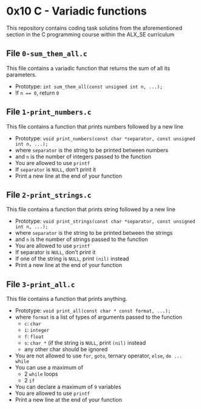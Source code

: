 # 0x10 C - Variadic functions
This repository contains coding task solutins from the aforementioned section in the C programming course within the ALX_SE curriculum

## File `0-sum_them_all.c`
This file contains a variadic function that returns the sum of all its parameters.
* Prototype: `int sum_them_all(const unsigned int n, ...);`
* If `n == 0`, return `0`

## File `1-print_numbers.c`
This file contains a function that prints numbers followed by a new line
* Prototype: `void print_numbers(const char *separator, const unsigned int n, ...);`
* where `separator` is the string to be printed between numbers
* and `n` is the number of integers passed to the function
* You are allowed to use `printf`
* If `separator` is `NULL`, don’t print it
* Print a new line at the end of your function

## File `2-print_strings.c`
This file contains a function that prints string followed by a new line
* Prototype: `void print_strings(const char *separator, const unsigned int n, ...);`
* where `separator` is the string to be printed between the strings
* and `n` is the number of strings passed to the function
* You are allowed to use `printf`
* If separator is `NULL`, don’t print it
* If one of the string is `NULL`, print `(nil)` instead
* Print a new line at the end of your function

## File `3-print_all.c`
This file contains a function that prints anything.
* Prototype: `void print_all(const char * const format, ...);`
* where `format` is a list of types of arguments passed to the function
	* `c`: `char`
	* `i`: `integer`
	* `f`: `float`
	* `s`: `char *` (if the string is `NULL`, print `(nil)` instead
	* any other char should be ignored
* You are not allowed to use `for`, `goto`, ternary operator, `else`, `do ... while`
* You can use a maximum of
	* 2 `while` loops
	* 2 `if`
* You can declare a maximum of `9` variables
* You are allowed to use `printf`
* Print a new line at the end of your function
